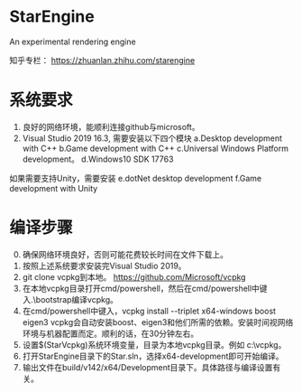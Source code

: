 # StarEngine
An experimental rendering engine

知乎专栏：
https://zhuanlan.zhihu.com/starengine

# 系统要求
1. 良好的网络环境，能顺利连接github与microsoft。
2. Visual Studio 2019 16.3, 需要安装以下四个模块
  a.Desktop development with C++
  b.Game development with C++
  c.Universal Windows Platform development。
  d.Windows10 SDK 17763
  
如果需要支持Unity，需要安装
  e.dotNet desktop development
  f.Game development with Unity

# 编译步骤
0. 确保网络环境良好，否则可能花费较长时间在文件下载上。
1. 按照上述系统要求安装完Visual Studio 2019。
2. git clone vcpkg到本地。 https://github.com/Microsoft/vcpkg
3. 在本地vcpkg目录打开cmd/powershell，然后在cmd/powershell中键入.\bootstrap编译vcpkg。
4. 在cmd/powershell中键入，vcpkg install --triplet x64-windows boost eigen3
   vcpkg会自动安装boost、eigen3和他们所需的依赖。安装时间视网络环境与机器配置而定。顺利的话，在30分钟左右。
5. 设置$(StarVcpkg)系统环境变量，目录为本地vcpkg目录。例如 c:\vcpkg。
6. 打开StarEngine目录下的Star.sln，选择x64-development即可开始编译。
7. 输出文件在build/v142/x64/Development目录下。具体路径与编译设置有关。
